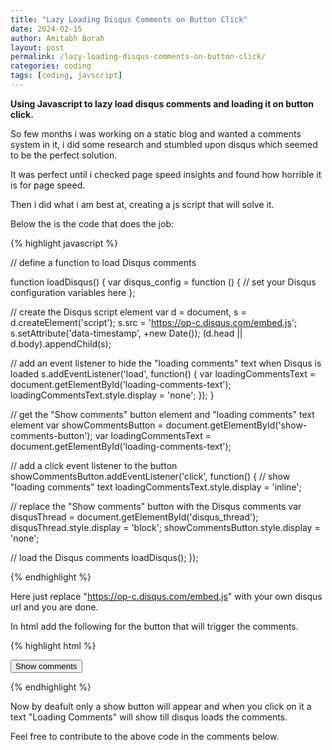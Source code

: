 ```yaml
---
title: "Lazy Loading Disqus Comments on Button Click"
date: 2024-02-15
author: Amitabh Borah
layout: post
permalink: /lazy-loading-disqus-comments-on-button-click/
categories: coding
tags: [coding, javscript]
---
```


**Using Javascript to lazy load disqus comments and loading it on button click.**

So few months i was working on a static blog and wanted a comments system in it, i did some research and stumbled upon disqus which seemed to be the perfect solution.<br>

It was perfect until i checked page speed insights and found how horrible it is for page speed.<br>

Then i did what i am best at, creating a js script that will solve it.<br>

Below the is the code that does the job:

{% highlight javascript %}

// define a function to load Disqus comments

function loadDisqus() {
var disqus_config = function () {
// set your Disqus configuration variables here
};

// create the Disqus script element
var d = document, s = d.createElement('script');
s.src = 'https://op-c.disqus.com/embed.js';
s.setAttribute('data-timestamp', +new Date());
(d.head || d.body).appendChild(s);

// add an event listener to hide the "loading comments" text when Disqus is loaded
s.addEventListener('load', function() {
var loadingCommentsText = document.getElementById('loading-comments-text');
loadingCommentsText.style.display = 'none';
});
}

// get the "Show comments" button element and "loading comments" text element
var showCommentsButton = document.getElementById('show-comments-button');
var loadingCommentsText = document.getElementById('loading-comments-text');

// add a click event listener to the button
showCommentsButton.addEventListener('click', function() {
// show "loading comments" text
loadingCommentsText.style.display = 'inline';

// replace the "Show comments" button with the Disqus comments
var disqusThread = document.getElementById('disqus_thread');
disqusThread.style.display = 'block';
showCommentsButton.style.display = 'none';

// load the Disqus comments
loadDisqus();
});

{% endhighlight %}

Here just replace "https://op-c.disqus.com/embed.js" with your own disqus url and you are done.<br>

In html add the following for the button that will trigger the comments.

{% highlight html %}

<button id="show-comments-button">Show comments</button>
<span id="loading-comments-text" style="display: none;">Loading comments...</span>

<div id="disqus_thread" style="display: none;"></div>
         
{% endhighlight %}

Now by deafult only a show button will appear and when you click on it a text "Loading Comments" will show till disqus loads the comments.<br>

Feel free to contribute to the above code in the comments below.
